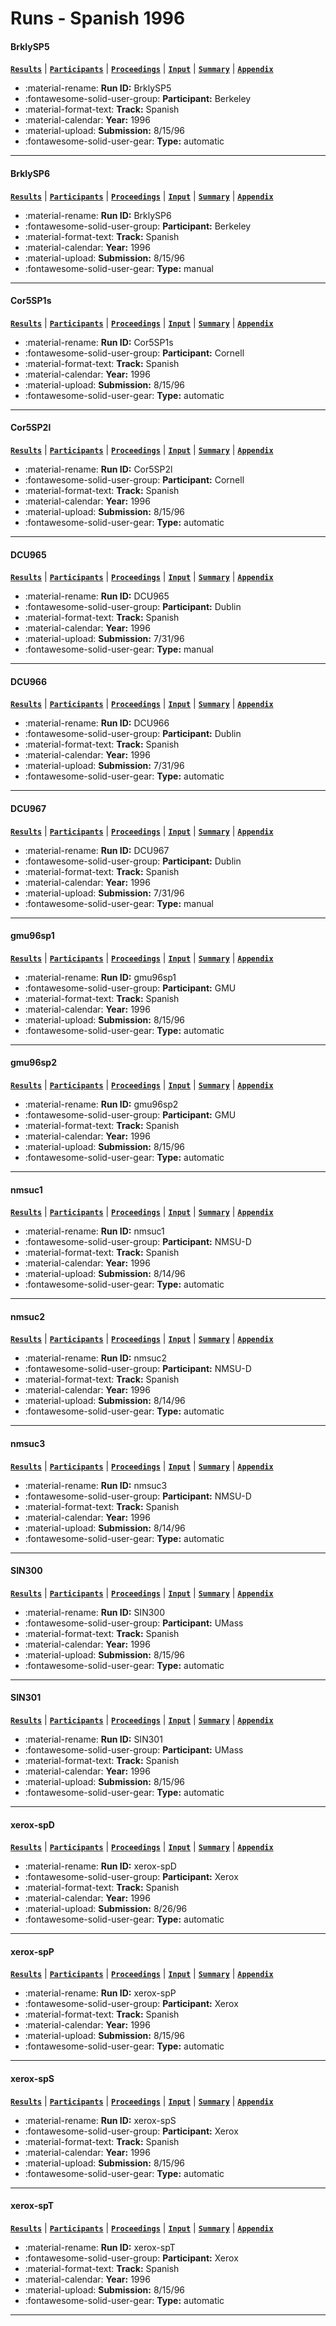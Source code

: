 # Runs - Spanish 1996 

#### BrklySP5 
[**`Results`**](./results.md#brklysp5) | [**`Participants`**](./participants.md#berkeley) | [**`Proceedings`**](./proceedings.md#term-importance-boolean-conjunct-training-negative-terms-and-foreign-language-retrieval-probabilistic-algorithms-at-trec-5) | [**`Input`**](https://trec.nist.gov/results/trec5/trec5.results.input/tracks/Spanish/input.BrklySP5.gz) | [**`Summary`**](https://trec.nist.gov/results/trec5/trec5.results.summary/tracks/Spanish/summary.BrklySP5.gz) | [**`Appendix`**](https://trec.nist.gov/pubs/trec5/appendices/A/spanish.graphs.ps.gz) 

- :material-rename: **Run ID:** BrklySP5 
- :fontawesome-solid-user-group: **Participant:** Berkeley 
- :material-format-text: **Track:** Spanish 
- :material-calendar: **Year:** 1996 
- :material-upload: **Submission:** 8/15/96 
- :fontawesome-solid-user-gear: **Type:** automatic 

---
#### BrklySP6 
[**`Results`**](./results.md#brklysp6) | [**`Participants`**](./participants.md#berkeley) | [**`Proceedings`**](./proceedings.md#term-importance-boolean-conjunct-training-negative-terms-and-foreign-language-retrieval-probabilistic-algorithms-at-trec-5) | [**`Input`**](https://trec.nist.gov/results/trec5/trec5.results.input/tracks/Spanish/input.BrklySP6.gz) | [**`Summary`**](https://trec.nist.gov/results/trec5/trec5.results.summary/tracks/Spanish/summary.BrklySP6.gz) | [**`Appendix`**](https://trec.nist.gov/pubs/trec5/appendices/A/spanish.graphs.ps.gz) 

- :material-rename: **Run ID:** BrklySP6 
- :fontawesome-solid-user-group: **Participant:** Berkeley 
- :material-format-text: **Track:** Spanish 
- :material-calendar: **Year:** 1996 
- :material-upload: **Submission:** 8/15/96 
- :fontawesome-solid-user-gear: **Type:** manual 

---
#### Cor5SP1s 
[**`Results`**](./results.md#cor5sp1s) | [**`Participants`**](./participants.md#cornell) | [**`Proceedings`**](./proceedings.md#using-query-zoning-and-correlation-within-smart-trec-5) | [**`Input`**](https://trec.nist.gov/results/trec5/trec5.results.input/tracks/Spanish/input.Cor5SP1s.gz) | [**`Summary`**](https://trec.nist.gov/results/trec5/trec5.results.summary/tracks/Spanish/summary.Cor5SP1s.gz) | [**`Appendix`**](https://trec.nist.gov/pubs/trec5/appendices/A/spanish.graphs.ps.gz) 

- :material-rename: **Run ID:** Cor5SP1s 
- :fontawesome-solid-user-group: **Participant:** Cornell 
- :material-format-text: **Track:** Spanish 
- :material-calendar: **Year:** 1996 
- :material-upload: **Submission:** 8/15/96 
- :fontawesome-solid-user-gear: **Type:** automatic 

---
#### Cor5SP2l 
[**`Results`**](./results.md#cor5sp2l) | [**`Participants`**](./participants.md#cornell) | [**`Proceedings`**](./proceedings.md#using-query-zoning-and-correlation-within-smart-trec-5) | [**`Input`**](https://trec.nist.gov/results/trec5/trec5.results.input/tracks/Spanish/input.Cor5SP2l.gz) | [**`Summary`**](https://trec.nist.gov/results/trec5/trec5.results.summary/tracks/Spanish/summary.Cor5SP2l.gz) | [**`Appendix`**](https://trec.nist.gov/pubs/trec5/appendices/A/spanish.graphs.ps.gz) 

- :material-rename: **Run ID:** Cor5SP2l 
- :fontawesome-solid-user-group: **Participant:** Cornell 
- :material-format-text: **Track:** Spanish 
- :material-calendar: **Year:** 1996 
- :material-upload: **Submission:** 8/15/96 
- :fontawesome-solid-user-gear: **Type:** automatic 

---
#### DCU965 
[**`Results`**](./results.md#dcu965) | [**`Participants`**](./participants.md#dublin) | [**`Proceedings`**](./proceedings.md#trec-5-experiments-at-dublin-city-university-query-space-reduction-spanish-character-shape-encoding) | [**`Input`**](https://trec.nist.gov/results/trec5/trec5.results.input/tracks/Spanish/input.DCU965.gz) | [**`Summary`**](https://trec.nist.gov/results/trec5/trec5.results.summary/tracks/Spanish/summary.DCU965.gz) | [**`Appendix`**](https://trec.nist.gov/pubs/trec5/appendices/A/spanish.graphs.ps.gz) 

- :material-rename: **Run ID:** DCU965 
- :fontawesome-solid-user-group: **Participant:** Dublin 
- :material-format-text: **Track:** Spanish 
- :material-calendar: **Year:** 1996 
- :material-upload: **Submission:** 7/31/96 
- :fontawesome-solid-user-gear: **Type:** manual 

---
#### DCU966 
[**`Results`**](./results.md#dcu966) | [**`Participants`**](./participants.md#dublin) | [**`Proceedings`**](./proceedings.md#trec-5-experiments-at-dublin-city-university-query-space-reduction-spanish-character-shape-encoding) | [**`Input`**](https://trec.nist.gov/results/trec5/trec5.results.input/tracks/Spanish/input.DCU966.gz) | [**`Summary`**](https://trec.nist.gov/results/trec5/trec5.results.summary/tracks/Spanish/summary.DCU966.gz) | [**`Appendix`**](https://trec.nist.gov/pubs/trec5/appendices/A/spanish.graphs.ps.gz) 

- :material-rename: **Run ID:** DCU966 
- :fontawesome-solid-user-group: **Participant:** Dublin 
- :material-format-text: **Track:** Spanish 
- :material-calendar: **Year:** 1996 
- :material-upload: **Submission:** 7/31/96 
- :fontawesome-solid-user-gear: **Type:** automatic 

---
#### DCU967 
[**`Results`**](./results.md#dcu967) | [**`Participants`**](./participants.md#dublin) | [**`Proceedings`**](./proceedings.md#trec-5-experiments-at-dublin-city-university-query-space-reduction-spanish-character-shape-encoding) | [**`Input`**](https://trec.nist.gov/results/trec5/trec5.results.input/tracks/Spanish/input.DCU967.gz) | [**`Summary`**](https://trec.nist.gov/results/trec5/trec5.results.summary/tracks/Spanish/summary.DCU967.gz) | [**`Appendix`**](https://trec.nist.gov/pubs/trec5/appendices/A/spanish.graphs.ps.gz) 

- :material-rename: **Run ID:** DCU967 
- :fontawesome-solid-user-group: **Participant:** Dublin 
- :material-format-text: **Track:** Spanish 
- :material-calendar: **Year:** 1996 
- :material-upload: **Submission:** 7/31/96 
- :fontawesome-solid-user-gear: **Type:** manual 

---
#### gmu96sp1 
[**`Results`**](./results.md#gmu96sp1) | [**`Participants`**](./participants.md#gmu) | [**`Proceedings`**](./proceedings.md#using-relevance-feedback-within-the-relational-model-for-trec-5) | [**`Input`**](https://trec.nist.gov/results/trec5/trec5.results.input/tracks/Spanish/input.gmu96sp1.gz) | [**`Summary`**](https://trec.nist.gov/results/trec5/trec5.results.summary/tracks/Spanish/summary.gmu96sp1.gz) | [**`Appendix`**](https://trec.nist.gov/pubs/trec5/appendices/A/spanish.graphs.ps.gz) 

- :material-rename: **Run ID:** gmu96sp1 
- :fontawesome-solid-user-group: **Participant:** GMU 
- :material-format-text: **Track:** Spanish 
- :material-calendar: **Year:** 1996 
- :material-upload: **Submission:** 8/15/96 
- :fontawesome-solid-user-gear: **Type:** automatic 

---
#### gmu96sp2 
[**`Results`**](./results.md#gmu96sp2) | [**`Participants`**](./participants.md#gmu) | [**`Proceedings`**](./proceedings.md#using-relevance-feedback-within-the-relational-model-for-trec-5) | [**`Input`**](https://trec.nist.gov/results/trec5/trec5.results.input/tracks/Spanish/input.gmu96sp2.gz) | [**`Summary`**](https://trec.nist.gov/results/trec5/trec5.results.summary/tracks/Spanish/summary.gmu96sp2.gz) | [**`Appendix`**](https://trec.nist.gov/pubs/trec5/appendices/A/spanish.graphs.ps.gz) 

- :material-rename: **Run ID:** gmu96sp2 
- :fontawesome-solid-user-group: **Participant:** GMU 
- :material-format-text: **Track:** Spanish 
- :material-calendar: **Year:** 1996 
- :material-upload: **Submission:** 8/15/96 
- :fontawesome-solid-user-gear: **Type:** automatic 

---
#### nmsuc1 
[**`Results`**](./results.md#nmsuc1) | [**`Participants`**](./participants.md#nmsu-d) | [**`Proceedings`**](./proceedings.md#new-experiments-in-cross-language-text-retrieval-at-nmsu-s-computing-research-lab) | [**`Input`**](https://trec.nist.gov/results/trec5/trec5.results.input/tracks/Spanish/input.nmsuc1.gz) | [**`Summary`**](https://trec.nist.gov/results/trec5/trec5.results.summary/tracks/Spanish/summary.nmsuc1.gz) | [**`Appendix`**](https://trec.nist.gov/pubs/trec5/appendices/A/spanish.graphs.ps.gz) 

- :material-rename: **Run ID:** nmsuc1 
- :fontawesome-solid-user-group: **Participant:** NMSU-D 
- :material-format-text: **Track:** Spanish 
- :material-calendar: **Year:** 1996 
- :material-upload: **Submission:** 8/14/96 
- :fontawesome-solid-user-gear: **Type:** automatic 

---
#### nmsuc2 
[**`Results`**](./results.md#nmsuc2) | [**`Participants`**](./participants.md#nmsu-d) | [**`Proceedings`**](./proceedings.md#new-experiments-in-cross-language-text-retrieval-at-nmsu-s-computing-research-lab) | [**`Input`**](https://trec.nist.gov/results/trec5/trec5.results.input/tracks/Spanish/input.nmsuc2.gz) | [**`Summary`**](https://trec.nist.gov/results/trec5/trec5.results.summary/tracks/Spanish/summary.nmsuc2.gz) | [**`Appendix`**](https://trec.nist.gov/pubs/trec5/appendices/A/spanish.graphs.ps.gz) 

- :material-rename: **Run ID:** nmsuc2 
- :fontawesome-solid-user-group: **Participant:** NMSU-D 
- :material-format-text: **Track:** Spanish 
- :material-calendar: **Year:** 1996 
- :material-upload: **Submission:** 8/14/96 
- :fontawesome-solid-user-gear: **Type:** automatic 

---
#### nmsuc3 
[**`Results`**](./results.md#nmsuc3) | [**`Participants`**](./participants.md#nmsu-d) | [**`Proceedings`**](./proceedings.md#new-experiments-in-cross-language-text-retrieval-at-nmsu-s-computing-research-lab) | [**`Input`**](https://trec.nist.gov/results/trec5/trec5.results.input/tracks/Spanish/input.nmsuc3.gz) | [**`Summary`**](https://trec.nist.gov/results/trec5/trec5.results.summary/tracks/Spanish/summary.nmsuc3.gz) | [**`Appendix`**](https://trec.nist.gov/pubs/trec5/appendices/A/spanish.graphs.ps.gz) 

- :material-rename: **Run ID:** nmsuc3 
- :fontawesome-solid-user-group: **Participant:** NMSU-D 
- :material-format-text: **Track:** Spanish 
- :material-calendar: **Year:** 1996 
- :material-upload: **Submission:** 8/14/96 
- :fontawesome-solid-user-gear: **Type:** automatic 

---
#### SIN300 
[**`Results`**](./results.md#sin300) | [**`Participants`**](./participants.md#umass) | [**`Proceedings`**](./proceedings.md#inquery-at-trec-5) | [**`Input`**](https://trec.nist.gov/results/trec5/trec5.results.input/tracks/Spanish/input.SIN300.gz) | [**`Summary`**](https://trec.nist.gov/results/trec5/trec5.results.summary/tracks/Spanish/summary.SIN300.gz) | [**`Appendix`**](https://trec.nist.gov/pubs/trec5/appendices/A/spanish.graphs.ps.gz) 

- :material-rename: **Run ID:** SIN300 
- :fontawesome-solid-user-group: **Participant:** UMass 
- :material-format-text: **Track:** Spanish 
- :material-calendar: **Year:** 1996 
- :material-upload: **Submission:** 8/15/96 
- :fontawesome-solid-user-gear: **Type:** automatic 

---
#### SIN301 
[**`Results`**](./results.md#sin301) | [**`Participants`**](./participants.md#umass) | [**`Proceedings`**](./proceedings.md#inquery-at-trec-5) | [**`Input`**](https://trec.nist.gov/results/trec5/trec5.results.input/tracks/Spanish/input.SIN301.gz) | [**`Summary`**](https://trec.nist.gov/results/trec5/trec5.results.summary/tracks/Spanish/summary.SIN301.gz) | [**`Appendix`**](https://trec.nist.gov/pubs/trec5/appendices/A/spanish.graphs.ps.gz) 

- :material-rename: **Run ID:** SIN301 
- :fontawesome-solid-user-group: **Participant:** UMass 
- :material-format-text: **Track:** Spanish 
- :material-calendar: **Year:** 1996 
- :material-upload: **Submission:** 8/15/96 
- :fontawesome-solid-user-gear: **Type:** automatic 

---
#### xerox-spD 
[**`Results`**](./results.md#xerox-spd) | [**`Participants`**](./participants.md#xerox) | [**`Proceedings`**](./proceedings.md#xerox-trec-5-site-report-routing-filtering-nlp-and-spanish-tracks) | [**`Input`**](https://trec.nist.gov/results/trec5/trec5.results.input/tracks/Spanish/input.xerox-spD.gz) | [**`Summary`**](https://trec.nist.gov/results/trec5/trec5.results.summary/tracks/Spanish/summary.xerox-spD.gz) | [**`Appendix`**](https://trec.nist.gov/pubs/trec5/appendices/A/spanish.graphs.ps.gz) 

- :material-rename: **Run ID:** xerox-spD 
- :fontawesome-solid-user-group: **Participant:** Xerox 
- :material-format-text: **Track:** Spanish 
- :material-calendar: **Year:** 1996 
- :material-upload: **Submission:** 8/26/96 
- :fontawesome-solid-user-gear: **Type:** automatic 

---
#### xerox-spP 
[**`Results`**](./results.md#xerox-spp) | [**`Participants`**](./participants.md#xerox) | [**`Proceedings`**](./proceedings.md#xerox-trec-5-site-report-routing-filtering-nlp-and-spanish-tracks) | [**`Input`**](https://trec.nist.gov/results/trec5/trec5.results.input/tracks/Spanish/input.xerox-spP.gz) | [**`Summary`**](https://trec.nist.gov/results/trec5/trec5.results.summary/tracks/Spanish/summary.xerox-spP.gz) | [**`Appendix`**](https://trec.nist.gov/pubs/trec5/appendices/A/spanish.graphs.ps.gz) 

- :material-rename: **Run ID:** xerox-spP 
- :fontawesome-solid-user-group: **Participant:** Xerox 
- :material-format-text: **Track:** Spanish 
- :material-calendar: **Year:** 1996 
- :material-upload: **Submission:** 8/15/96 
- :fontawesome-solid-user-gear: **Type:** automatic 

---
#### xerox-spS 
[**`Results`**](./results.md#xerox-sps) | [**`Participants`**](./participants.md#xerox) | [**`Proceedings`**](./proceedings.md#xerox-trec-5-site-report-routing-filtering-nlp-and-spanish-tracks) | [**`Input`**](https://trec.nist.gov/results/trec5/trec5.results.input/tracks/Spanish/input.xerox-spS.gz) | [**`Summary`**](https://trec.nist.gov/results/trec5/trec5.results.summary/tracks/Spanish/summary.xerox-spS.gz) | [**`Appendix`**](https://trec.nist.gov/pubs/trec5/appendices/A/spanish.graphs.ps.gz) 

- :material-rename: **Run ID:** xerox-spS 
- :fontawesome-solid-user-group: **Participant:** Xerox 
- :material-format-text: **Track:** Spanish 
- :material-calendar: **Year:** 1996 
- :material-upload: **Submission:** 8/15/96 
- :fontawesome-solid-user-gear: **Type:** automatic 

---
#### xerox-spT 
[**`Results`**](./results.md#xerox-spt) | [**`Participants`**](./participants.md#xerox) | [**`Proceedings`**](./proceedings.md#xerox-trec-5-site-report-routing-filtering-nlp-and-spanish-tracks) | [**`Input`**](https://trec.nist.gov/results/trec5/trec5.results.input/tracks/Spanish/input.xerox-spT.gz) | [**`Summary`**](https://trec.nist.gov/results/trec5/trec5.results.summary/tracks/Spanish/summary.xerox-spT.gz) | [**`Appendix`**](https://trec.nist.gov/pubs/trec5/appendices/A/spanish.graphs.ps.gz) 

- :material-rename: **Run ID:** xerox-spT 
- :fontawesome-solid-user-group: **Participant:** Xerox 
- :material-format-text: **Track:** Spanish 
- :material-calendar: **Year:** 1996 
- :material-upload: **Submission:** 8/15/96 
- :fontawesome-solid-user-gear: **Type:** automatic 

---
